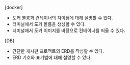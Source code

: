 [docker]
- 도커 볼륨과 컨테이너의 차이점에 대해 설명할 수 있다.
- 터미널에서 도커 볼륨을 생성할 수 있다.
- 터미널에서 도커 이미지를 바탕으로 컨테이너를 띄울 수 있다.

[DB]
- 간단한 게시판 프로젝트의 ERD를 작성할 수 있다.
- ERD 기호와 표기법에 대해 설명할 수 있다.
